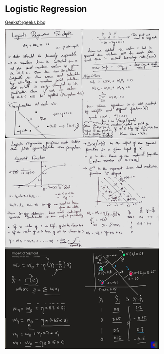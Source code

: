# Logistic Regression

[Geeksforgeeks blog](https://www.geeksforgeeks.org/understanding-logistic-regression/)


![](https://github.com/praj2408/Machine-Learning-Hand-Written-Notes/blob/main/Classification%20Algorithms/01_Logistic_Regression.jpg)
![](https://github.com/praj2408/Machine-Learning-Hand-Written-Notes/blob/main/Classification%20Algorithms/02_Sigmoid_Function.jpg)
![](https://github.com/praj2408/Machine-Learning-Hand-Written-Notes/blob/main/Classification%20Algorithms/impact%20of%20sigmoid.jpg)
![]()
